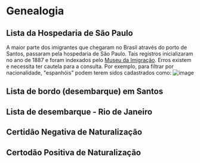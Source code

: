 # Genealogia

## Lista da Hospedaria de São Paulo
A maior parte dos imigrantes que chegaram no Brasil através do porto de Santos, passaram pela hospedaria de São Paulo. Tais registros inicializaram no ano de 1887 e foram indexados pelo [Museu da Imigração](http://www.inci.org.br/acervodigital/livros.php). Erros existem e necessita ter cautela para a consulta. Por exemplo, para filtrar por nacionalidade, "espanhóis" podem terem sidos cadastrados como:
![image](https://github.com/brunoperillo/Genealogy/assets/25699466/0eb924bd-aaf5-4822-ba7c-1cfb11b379a5)


## Lista de bordo (desembarque) em Santos
## Lista de desembarque - Rio de Janeiro
## Certidão Negativa de Naturalização
## Certodão Positiva de Naturalização
